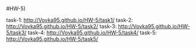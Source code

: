 #HW-5)

task-1: http://Vovka95.github.io/HW-5/task1/
task-2: http://Vovka95.github.io/HW-5/task2/
task-3: http://Vovka95.github.io/HW-5/task3/
task-4: http://Vovka95.github.io/HW-5/task4/
task-5: http://Vovka95.github.io/HW-5/task5/
